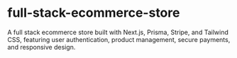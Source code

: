 # full-stack-ecommerce-store
A full stack ecommerce store built with Next.js, Prisma, Stripe, and Tailwind CSS, featuring user authentication, product management, secure payments, and responsive design.
